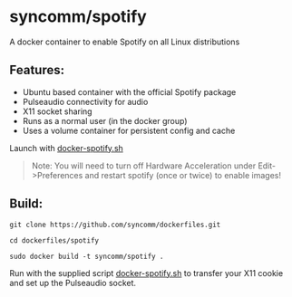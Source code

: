 # syncomm/spotify #

A docker container to enable Spotify on all Linux distributions

## Features:

* Ubuntu based container with the official Spotify package
* Pulseaudio connectivity for audio
* X11 socket sharing
* Runs as a normal user (in the docker group)
* Uses a volume container for persistent config and cache

Launch with [docker-spotify.sh](https://raw.githubusercontent.com/syncomm/dockerfiles/master/spotify/docker-spotify.sh) 

> Note: You will need to turn off Hardware Acceleration under Edit->Preferences and restart spotify (once or twice) to enable images!

## Build:

`git clone https://github.com/syncomm/dockerfiles.git`

`cd dockerfiles/spotify`

`sudo docker build -t syncomm/spotify .`

Run with the supplied script [docker-spotify.sh](https://raw.githubusercontent.com/syncomm/dockerfiles/master/spotify/docker-spotify.sh) to transfer your X11 cookie and set up the Pulseaudio socket.


